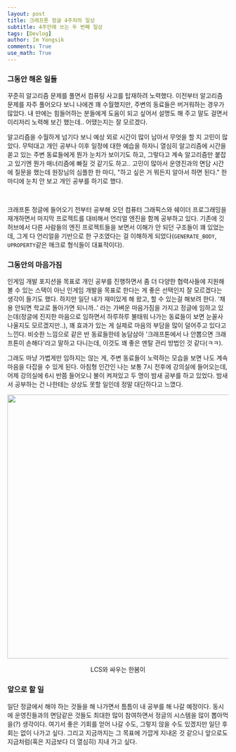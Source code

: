 ```yaml
---
layout: post
title: 크래프톤 정글 4주차의 일상
subtitle: 4주만에 쓰는 두 번째 일상
tags: [Devlog]
author: Im Yongsik
comments: True
use_math: True
---
```


### 그동안 해온 일들

꾸준히 알고리즘 문제를 풀면서 컴퓨팅 사고를 탑재하려 노력했다. 이전부터 알고리즘 문제를 자주 풀어오다 보니 나에겐 꽤 수월했지만, 주변의 동료들은 버거워하는 경우가 많았다. 내 딴에는 힘들어하는 분들에게 도움이 되고 싶어서 설명도 해 주고 말도 걸면서 이리저리 노력해 보긴 했는데.. 어땠는지는 잘 모르겠다.

알고리즘을 수월하게 넘기다 보니 예상 외로 시간이 많이 남아서 무엇을 할 지 고민이 많았다. 무턱대고 개인 공부나 이후 일정에 대한 예습을 하자니 열심히 알고리즘에 시간을 쏟고 있는 주변 동료들에게 뭔가 눈치가 보이기도 하고, 그렇다고 계속 알고리즘만 붙잡고 있기엔 뭔가 매너리즘에 빠질 것 같기도 하고.. 고민이 많아서 운영진과의 면담 시간에 질문을 했는데 원장님의 심플한 한 마디, "하고 싶은 거 뭐든지 알아서 하면 된다." 한 마디에 눈치 안 보고 개인 공부를 하기로 했다.

<br>

크래프톤 정글에 들어오기 전부터 공부해 오던 컴퓨터 그래픽스와 쉐이더 프로그래밍을 재개하면서 마지막 프로젝트를 대비해서 언리얼 엔진을 함께 공부하고 있다. 기존에 깃허브에서 다른 사람들의 엔진 프로젝트들을 보면서 이해가 안 되던 구조들이 꽤 있었는데, 그게 다 언리얼을 기반으로 한 구조였다는 걸 이해하게 되었다(`GENERATE_BODY`, `UPROPERTY`같은 매크로 형식들이 대표적이다). 

### 그동안의 마음가짐

인게임 개발 포지션을 목표로 개인 공부를 진행하면서 좀 더 다양한 협력사들에 지원해 볼 수 있는 스택이 아닌 인게임 개발을 목표로 한다는 게 좋은 선택인지 잘 모르겠다는 생각이 들기도 했다. 하지만 일단 내가 재미있게 해 왔고, 할 수 있는걸 해보려 한다. '채용 안되면 학교로 돌아가면 되니까..' 라는 가벼운 마음가짐을 가지고 정글에 임하고 있는데(정글에 진지한 마음으로 임하면서 하루하루 불태워 나가는 동료들이 보면 눈꼴사나울지도 모르겠지만..), 꽤 효과가 있는 게 실제로 마음의 부담을 많이 덜어주고 있다고 느낀다. 비슷한 느낌으로 같은 반 동료들한테 농담삼아 '크래프톤에서 나 안뽑으면 크래프톤이 손해다'라고 말하고 다니는데, 이것도 꽤 좋은 멘탈 관리 방법인 것 같다(ㅋㅋ).

그래도 마냥 가볍게만 임하지는 않는 게, 주변 동료들이 노력하는 모습을 보면 나도 계속 마음을 다잡을 수 있게 된다. 아침형 인간인 나는 보통 7시 전후에 강의실에 들어오는데, 어제 강의실에 6시 반쯤 들어오니 불이 켜져있고 두 명이 밤새 공부를 하고 있었다. 밤새서 공부하는 건 나한테는 상상도 못할 일인데 정말 대단하다고 느꼈다.

<p align="center">
    <img src="{{site.baseurl}}/assets/img/posts/2022-11-20/Jungle-Week-4-Sunday/img01.jpg" height=600>
</p>

<center>LCS와 싸우는 한봄이</center>

### 앞으로 할 일

일단 정글에서 해야 하는 것들을 해 나가면서 틈틈이 내 공부를 해 나갈 예정이다. 동시에 운영진들과의 면담같은 것들도 최대한 많이 참여하면서 정글의 시스템을 많이 뽑아먹을(?) 생각이다. 여기서 좋은 기회를 얻어 나갈 수도, 그렇지 않을 수도 있겠지만 일단 후회는 없이 나가고 싶다. 그리고 지금까지는 그 목표에 가깝게 지내온 것 같으니 앞으로도 지금처럼(혹은 지금보다 더 열심히) 지내 가고 싶다.
